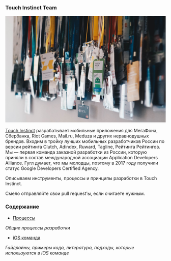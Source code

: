 ### Touch Instinct Team

![Mobile Team](/resources/teamphoto.jpg)

[Touch Instinct](http://touchin.ru/) разрабатывает мобильные приложения для МегаФона, Сбербанка, Riot Games, Mail.ru, Meduza и других неравнодушных брендов. Входим в тройку лучших мобильных разработчиков России по версии рейтинга Clutch, Adindex, Ruward, Tagline, Рейтинга Рейтингов. Мы — первая команда заказной разработки из России, которую приняли в состав международной ассоциации Application Developers Alliance. Гугл думает, что мы молодцы, поэтому в 2017 году получили статус Google Developers Certified Agency.
 
Описываем инструменты, процессы и принципы разработки в Touch Instinct.

Смело отправляйте свои pull request'ы, если считаете нужным.

### Содержание

- [Процессы](processes/README.md)

*Общие процессы разработки*

- [iOS команда](iOS/README.md)

*Гайдлайны, примеры кода, литература, подходы, которые используются в iOS команде*
